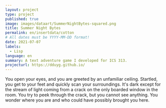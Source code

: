 ```yaml
---
layout: project
type: project
published: true
image: images/dataart/SummerNightBytes-squared.png
title: Summer Night Bytes
permalink: en/insertdata/cotton
# All dates must be YYYY-MM-DD format!
date: 2021-07-07
labels:
  - Lisp
language: en
summary: A text adventure game I developed for ICS 313.
projecturl: https://dduyg.github.io/
---
```



You open your eyes, and you are greeted by an unfamiliar ceiling.
Startled, you get to your feet and quickly scan your surroundings. It's
dark except for the stream of light coming from a crack on the only boarded
window in the room. You try to peek through the crack, but you cannot see
anything. You wonder where you are and who could have possibly brought you here.
